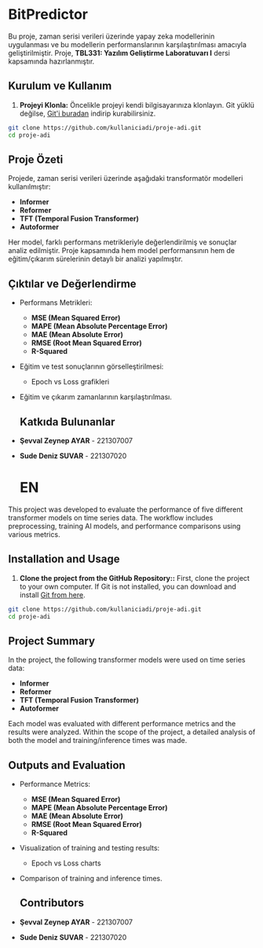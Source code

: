 # BitPredictor
Bu proje, zaman serisi verileri üzerinde yapay zeka modellerinin uygulanması ve bu modellerin performanslarının karşılaştırılması amacıyla geliştirilmiştir. Proje, **TBL331: Yazılım Geliştirme Laboratuvarı I** dersi kapsamında hazırlanmıştır.

 ## Kurulum ve Kullanım

1. **Projeyi Klonla:**
Öncelikle projeyi kendi bilgisayarınıza klonlayın. Git yüklü değilse, [Git'i buradan](https://git-scm.com/) indirip kurabilirsiniz.
```bash
git clone https://github.com/kullaniciadi/proje-adi.git
cd proje-adi
```
## Proje Özeti

Projede, zaman serisi verileri üzerinde aşağıdaki transformatör modelleri kullanılmıştır:
- **Informer**
- **Reformer**
- **TFT (Temporal Fusion Transformer)**
- **Autoformer**

Her model, farklı performans metrikleriyle değerlendirilmiş ve sonuçlar analiz edilmiştir. Proje kapsamında hem model performansının hem de eğitim/çıkarım sürelerinin detaylı bir analizi yapılmıştır.

## Çıktılar ve Değerlendirme

- Performans Metrikleri:
  - **MSE (Mean Squared Error)**
  - **MAPE (Mean Absolute Percentage Error)**
  - **MAE (Mean Absolute Error)**
  - **RMSE (Root Mean Squared Error)**
  - **R-Squared**
- Eğitim ve test sonuçlarının görselleştirilmesi:
  - Epoch vs Loss grafikleri
- Eğitim ve çıkarım zamanlarının karşılaştırılması.

  ## Katkıda Bulunanlar

- **Şevval Zeynep AYAR** - 221307007
- **Sude Deniz SUVAR** - 221307020

  # EN
This project was developed to evaluate the performance of five different transformer models on time series data. The workflow includes preprocessing, training AI models, and performance comparisons using various metrics.

 ## Installation and Usage

1. **Clone the project from the GitHub Repository::**
First, clone the project to your own computer. If Git is not installed, you can download and install [Git from here](https://git-scm.com/).
```bash
git clone https://github.com/kullaniciadi/proje-adi.git
cd proje-adi
```
## Project Summary

In the project, the following transformer models were used on time series data:
- **Informer**
- **Reformer**
- **TFT (Temporal Fusion Transformer)**
- **Autoformer**

Each model was evaluated with different performance metrics and the results were analyzed. Within the scope of the project, a detailed analysis of both the model and training/inference times was made.

## Outputs and Evaluation

- Performance Metrics:
  - **MSE (Mean Squared Error)**
  - **MAPE (Mean Absolute Percentage Error)**
  - **MAE (Mean Absolute Error)**
  - **RMSE (Root Mean Squared Error)**
  - **R-Squared**
- Visualization of training and testing results:
  - Epoch vs Loss charts
- Comparison of training and inference times.

  ## Contributors

- **Şevval Zeynep AYAR** - 221307007
- **Sude Deniz SUVAR** - 221307020


